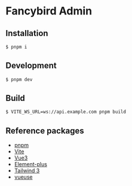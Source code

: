 # Fancybird Admin

## Installation

```bash
$ pnpm i
```

## Development

```bash
$ pnpm dev
```

## Build

```bash
$ VITE_WS_URL=ws://api.example.com pnpm build
```

## Reference packages

- [pnpm](https://pnpm.io/)
- [Vite](https://vitejs.dev/)
- [Vue3](https://vuejs.org/)
- [Element-plus](https://element-plus.org/)
- [Tailwind 3](https://tailwindcss.com/)
- [vueuse](https://vueuse.org/)

